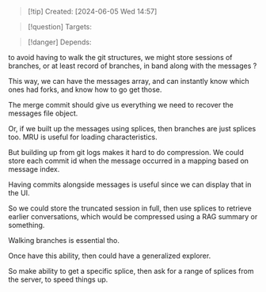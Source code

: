 
>[!tip] Created: [2024-06-05 Wed 14:57]

>[!question] Targets: 

>[!danger] Depends: 

to avoid having to walk the git structures, we might store sessions of branches, or at least record of branches, in band along with the messages ?

This way, we can have the messages array, and can instantly know which ones had forks, and know how to go get those.

The merge commit should give us everything we need to recover the messages file object.

Or, if we built up the messages using splices, then branches are just splices too.  MRU is useful for loading characteristics.

But building up from git logs makes it hard to do compression.
We could store each commit id when the message occurred in a mapping based on message index.

Having commits alongside messages is useful since we can display that in the UI.

So we could store the truncated session in full, then use splices to retrieve earlier conversations, which would be compressed using a RAG summary or something.

Walking branches is essential tho.

Once have this ability, then could have a generalized explorer.

So make ability to get a specific splice, then ask for a range of splices from the server, to speed things up.